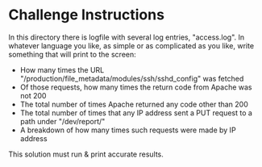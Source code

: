 Challenge Instructions
============

In this directory there is logfile with several log entries, "access.log". 
In whatever language you like, as simple or as complicated as you like, write something that will print to the screen:

* How many times the URL "/production/file_metadata/modules/ssh/sshd_config" was fetched
* Of those requests, how many times the return code from Apache was not 200
* The total number of times Apache returned any code other than 200
* The total number of times that any IP address sent a PUT request to a path under "/dev/report/"
* A breakdown of how many times such requests were made by IP address

This solution must run & print accurate results.
